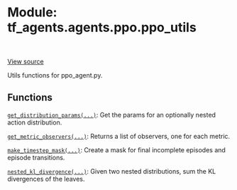 <div itemscope itemtype="http://developers.google.com/ReferenceObject">
<meta itemprop="name" content="tf_agents.agents.ppo.ppo_utils" />
<meta itemprop="path" content="Stable" />
</div>

# Module: tf_agents.agents.ppo.ppo_utils

<table class="tfo-notebook-buttons tfo-api" align="left">
</table>

<a target="_blank" href="https://github.com/tensorflow/agents/tree/master/tf_agents/agents/ppo/ppo_utils.py">View
source</a>

Utils functions for ppo_agent.py.

<!-- Placeholder for "Used in" -->


## Functions

[`get_distribution_params(...)`](../../../tf_agents/agents/ppo/ppo_utils/get_distribution_params.md): Get the params for an optionally nested action distribution.

[`get_metric_observers(...)`](../../../tf_agents/agents/ppo/ppo_utils/get_metric_observers.md): Returns a list of observers, one for each metric.

[`make_timestep_mask(...)`](../../../tf_agents/agents/ppo/ppo_utils/make_timestep_mask.md): Create a mask for final incomplete episodes and episode transitions.

[`nested_kl_divergence(...)`](../../../tf_agents/agents/ppo/ppo_utils/nested_kl_divergence.md): Given two nested distributions, sum the KL divergences of the leaves.

